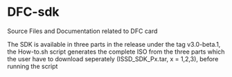 # DFC-sdk

Source Files and Documentation related to DFC card

The SDK is available in three parts in the release under the tag v3.0-beta.1, the How-to.sh script generates the complete ISO from the three parts which the user have to download seperately (ISSD_SDK_Px.tar, x = 1,2,3), before running the script
